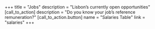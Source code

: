 +++
title = "Jobs"
description = "Lisbon’s currently open opportunities"
[call_to_action]
    description = "Do you know your job’s reference remuneration?"
    [call_to_action.button]
        name = "Salaries Table"
        link = "salaries"
+++

